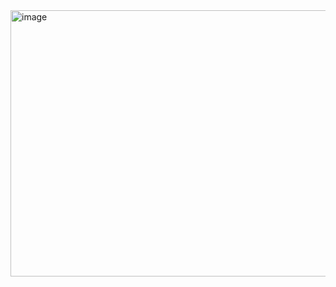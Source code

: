 <img width="1690" height="426" alt="image" src="https://github.com/user-attachments/assets/5eeebc62-fd5d-4194-9eff-0df82da29e63" />
